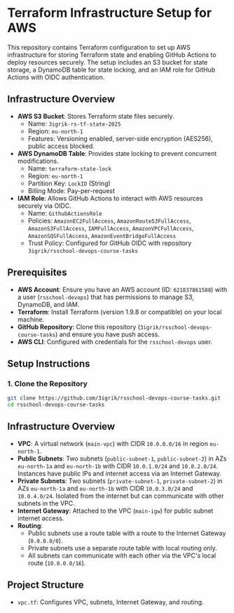 # Terraform Infrastructure Setup for AWS

This repository contains Terraform configuration to set up AWS infrastructure for storing Terraform state and enabling GitHub Actions to deploy resources securely. The setup includes an S3 bucket for state storage, a DynamoDB table for state locking, and an IAM role for GitHub Actions with OIDC authentication.

## Infrastructure Overview

- **AWS S3 Bucket**: Stores Terraform state files securely.
  - Name: `3igrik-rs-tf-state-2025`
  - Region: `eu-north-1`
  - Features: Versioning enabled, server-side encryption (AES256), public access blocked.
- **AWS DynamoDB Table**: Provides state locking to prevent concurrent modifications.
  - Name: `terraform-state-lock`
  - Region: `eu-north-1`
  - Partition Key: `LockID` (String)
  - Billing Mode: Pay-per-request
- **IAM Role**: Allows GitHub Actions to interact with AWS resources securely via OIDC.
  - Name: `GithubActionsRole`
  - Policies: `AmazonEC2FullAccess`, `AmazonRoute53FullAccess`, `AmazonS3FullAccess`, `IAMFullAccess`, `AmazonVPCFullAccess`, `AmazonSQSFullAccess`, `AmazonEventBridgeFullAccess`
  - Trust Policy: Configured for GitHub OIDC with repository `3igrik/rsschool-devops-course-tasks`

## Prerequisites

- **AWS Account**: Ensure you have an AWS account (ID: `621837861588`) with a user (`rsschool-devops`) that has permissions to manage S3, DynamoDB, and IAM.
- **Terraform**: Install Terraform (version 1.9.8 or compatible) on your local machine.
- **GitHub Repository**: Clone this repository (`3igrik/rsschool-devops-course-tasks`) and ensure you have push access.
- **AWS CLI**: Configured with credentials for the `rsschool-devops` user.

## Setup Instructions

### 1. Clone the Repository

```bash
git clone https://github.com/3igrik/rsschool-devops-course-tasks.git
cd rsschool-devops-course-tasks
```

## Infrastructure Overview

- **VPC**: A virtual network (`main-vpc`) with CIDR `10.0.0.0/16` in region `eu-north-1`.
- **Public Subnets**: Two subnets (`public-subnet-1`, `public-subnet-2`) in AZs `eu-north-1a` and `eu-north-1b` with CIDR `10.0.1.0/24` and `10.0.2.0/24`. Instances have public IPs and internet access via an Internet Gateway.
- **Private Subnets**: Two subnets (`private-subnet-1`, `private-subnet-2`) in AZs `eu-north-1a` and `eu-north-1b` with CIDR `10.0.3.0/24` and `10.0.4.0/24`. Isolated from the internet but can communicate with other subnets in the VPC.
- **Internet Gateway**: Attached to the VPC (`main-igw`) for public subnet internet access.
- **Routing**:
  - Public subnets use a route table with a route to the Internet Gateway (`0.0.0.0/0`).
  - Private subnets use a separate route table with local routing only.
  - All subnets can communicate with each other via the VPC's local route (`10.0.0.0/16`).

## Project Structure

- `vpc.tf`: Configures VPC, subnets, Internet Gateway, and routing.
